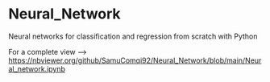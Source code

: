 # Neural_Network
Neural networks for classification and regression from scratch with Python

For a complete view --> https://nbviewer.org/github/SamuComqi92/Neural_Network/blob/main/Neural_network.ipynb
